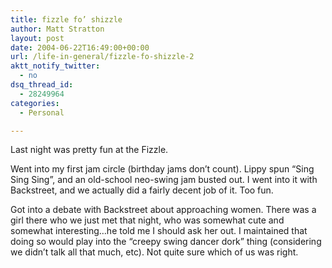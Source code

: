 ```yaml
---
title: fizzle fo’ shizzle
author: Matt Stratton
layout: post
date: 2004-06-22T16:49:00+00:00
url: /life-in-general/fizzle-fo-shizzle-2
aktt_notify_twitter:
  - no
dsq_thread_id:
  - 28249964
categories:
  - Personal

---
```

Last night was pretty fun at the Fizzle.

Went into my first jam circle (birthday jams don&#8217;t count). Lippy spun &#8220;Sing Sing Sing&#8221;, and an old-school neo-swing jam busted out. I went into it with Backstreet, and we actually did a fairly decent job of it. Too fun.

Got into a debate with Backstreet about approaching women. There was a girl there who we just met that night, who was somewhat cute and somewhat interesting&#8230;he told me I should ask her out. I maintained that doing so would play into the &#8220;creepy swing dancer dork&#8221; thing (considering we didn&#8217;t talk all that much, etc). Not quite sure which of us was right.